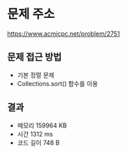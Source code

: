 # 문제 주소
https://www.acmicpc.net/problem/2751

## 문제 접근 방법
* 기본 정렬 문제
* Collections.sort() 함수를 이용

## 결과
- 메모리 159964 KB
- 시간 1312 ms
- 코드 길이 748 B
